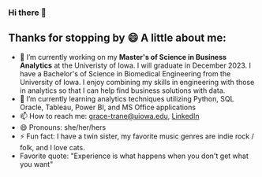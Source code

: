 ### Hi there 👋
## Thanks for stopping by 😄 A little about me:
- 🔭 I’m currently working on my **Master's of Science in Business Analytics** at the Univeristy of Iowa. I will graduate in December 2023. I have a Bachelor's of Science in Biomedical Engineering from the University of Iowa. I enjoy combining my skills in engineering with those in analytics so that I can help find business solutions with data.
- 🌱 I’m currently learning analytics techniques utilizing Python, SQL Oracle, Tableau, Power BI, and MS Office applications
- 📫 How to reach me: grace-trane@uiowa.edu, [LinkedIn](https://www.linkedin.com/in/grace-trane/)
- 😄 Pronouns: she/her/hers
- ⚡ Fun fact: I have a twin sister, my favorite music genres are indie rock / folk, and I love cats.
- Favorite quote: "Experience is what happens when you don't get what you want"
